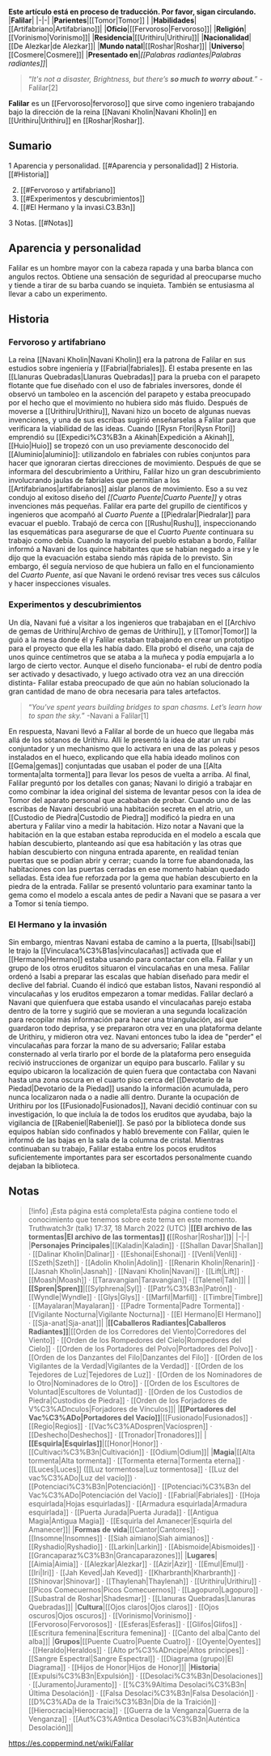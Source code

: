 **Este artículo está en proceso de traducción. Por favor, sigan circulando.**
|**Falilar**|
|-|-|
|**Parientes**|[[Tomor\|Tomor]] |
|**Habilidades**|[[Artifabriano\|Artifabriano]]|
|**Oficio**|[[Fervoroso\|Fervoroso]]|
|**Religión**|[[Vorinismo\|Vorinismo]]|
|**Residencia**|[[Urithiru\|Urithiru]]|
|**Nacionalidad**|[[De Alezkar\|de Alezkar]]|
|**Mundo natal**|[[Roshar\|Roshar]]|
|**Universo**|[[Cosmere\|Cosmere]]|
|**Presentado en**|*[[Palabras radiantes\|Palabras radiantes]]*|

>“*It's not a disaster, Brightness, but there’s **so much to worry about**.*”
\-Falilar[2]


**Falilar** es un [[Fervoroso\|fervoroso]] que sirve como ingeniero trabajando bajo la dirección de la reina [[Navani Kholin\|Navani Kholin]] en [[Urithiru\|Urithiru]] en [[Roshar\|Roshar]].

## Sumario

1 Aparencia y personalidad. [[#Aparencia y personalidad]] 
2 Historia. [[#Historia]] 

2. [[#Fervoroso y artifabriano]] 
2. [[#Experimentos y descubrimientos]] 
2. [[#El Hermano y la invasi.C3.B3n]] 


3 Notas. [[#Notas]] 


## Aparencia y personalidad
Falilar es un hombre mayor con la cabeza rapada y una barba blanca con angulos rectos. Obtiene una sensación de seguridad al preocuparse mucho y tiende a tirar de su barba cuando se inquieta. También se entusiasma al llevar a cabo un experimento.

## Historia
### Fervoroso y artifabriano
La reina [[Navani Kholin\|Navani Kholin]] era la patrona de Falilar en sus estudios sobre ingeniería y [[Fabrial\|fabriales]]. Él estaba presente en las [[Llanuras Quebradas\|Llanuras Quebradas]] para la prueba con el parapeto flotante que fue diseñado con el uso de fabriales inversores, donde él observó un tamboleo en la ascención del parapeto y estaba preocupado por el hecho que el movimiento no hubiera sido más fluido. Después de moverse a [[Urithiru\|Urithiru]], Navani hizo un boceto de algunas nuevas invenciones, y una de sus escribas sugirió enseñarselas a Falilar para que verificara la viabilidad de las ideas.
Cuando [[Rysn Ftori\|Rysn Ftori]] emprendió su [[Expedici%C3%B3n a Akinah\|Expedición a Akinah]], [[Huio\|Huio]] se tropezó con un uso previamente desconocido del [[Aluminio\|aluminio]]: utilizandolo en fabriales con rubíes conjuntos para hacer que ignoraran ciertas direcciones de movimiento. Después de que se informara del descubrimiento a Urithiru, Falilar hizo un gran descubrimiento involucrando jaulas de fabriales que permitían a los [[Artifabrianos\|artifabrianos]] aislar planos de movimiento. Eso a su vez condujo al exitoso diseño del *[[Cuarto Puente\|Cuarto Puente]]* y otras invenciones más pequeñas.
Falilar era parte del grupillo de científicos y ingenieros que acompañó al *Cuarto Puente* a [[Piedralar\|Piedralar]] para evacuar el pueblo. Trabajó de cerca con [[Rushu\|Rushu]], inspeccionando las esquemáticas para asegurarse de que el *Cuarto Puente* continuara su trabajo como debía. Cuando la mayoría del pueblo estaban a bordo, Falilar informó a Navani de los quince habitantes que se habían negado a irse y le dijo que la evacuación estaba siendo más rápida de lo previsto. Sin embargo, él seguía nervioso de que hubiera un fallo en el funcionamiento del *Cuarto Puente*, así que Navani le ordenó revisar tres veces sus cálculos y hacer inspecciones visuales.

### Experimentos y descubrimientos
Un día, Navani fué a visitar a los ingenieros que trabajaban en el [[Archivo de gemas de Urithiru\|Archivo de gemas de Urithiru]], y [[Tomor\|Tomor]] la guió a la mesa donde él y Falilar estaban trabajando en crear un prototipo para el proyecto que ella les había dado. Ella probó el diseño, una caja de unos quince centímetros que se ataba a la muñeca y podía empujarla a lo largo de cierto vector. Aunque el diseño funcionaba- el rubí de dentro podía ser activado y desactivado, y luego activado otra vez an una dirección distinta- Falilar estaba preocupado de que aún no habían solucionado la gran cantidad de mano de obra necesaria para tales artefactos.

>“*You've spent years building bridges to span chasms. Let’s learn how to span the sky.*”
\-Navani a Falilar[1]

En respuesta, Navani llevó a Falilar al borde de un hueco que llegaba más allá de los sótanos de Urithiru. Allí le presentó la idea de atar un rubí conjuntador y un mechanismo que lo activara en una de las poleas y pesos instalados en el hueco, explicando que ella había ideado molinos con [[Gema\|gemas]] conjuntadas que usaban el poder de una [[Alta tormenta\|alta tormenta]] para llevar los pesos de vuelta a arriba. Al final, Falilar preguntó por los detalles con ganas; Navani lo dirigió a trabajar en como combinar la idea original del sistema de levantar pesos con la idea de Tomor del aparato personal que acababan de probar.
Cuando uno de las escribas de Navani descubrió una habitación secreta en el atrio, un [[Custodio de Piedra\|Custodio de Piedra]] modificó la piedra en una abertura y Falilar vino a medir la habitación. Hizo notar a Navani que la habitación en la que estaban estaba reproducida en el modelo a escala que habían descubierto, planteando así que esa habitación y las otras que habían descubierto con ninguna entrada aparente, en realidad tenían puertas que se podían abrir y cerrar; cuando la torre fue abandonada, las habitaciones con las puertas cerradas en ese momento habían quedado selladas. Esta idea fue reforzada por la gema que habían descubierto en la piedra de la entrada. Falilar se presentó voluntario para examinar tanto la gema como el modelo a escala antes de pedir a Navani que se pasara a ver a Tomor si tenía tiempo.

### El Hermano y la invasión
Sin embargo, mientras Navani estaba de camino a la puerta, [[Isabi\|Isabi]] le trajo la [[Vinculaca%C3%B1as\|vinculacañas]] activada que el [[Hermano\|Hermano]] estaba usando para contactar con ella. Falilar y un grupo de los otros eruditos situaron el vinculacañas en una mesa. Falilar ordenó a Isabi a preparar las escalas que habían diseñado para medir el declive del fabrial. Cuando él indicó que estaban listos, Navani respondió al vinculacañas y los eruditos empezaron a tomar medidas. Falilar declaró a Navani que quienfuera que estaba usando el vinculacañas parejo estaba dentro de la torre y sugirió que se movieran a una segunda localización para recopilar más información para hacer una triangulación, así que guardaron todo deprisa, y se prepararon otra vez en una plataforma delante de Urithiru, y midieron otra vez. Navani entonces tubo la idea de "perder" el vinculacañas para forzar la mano de su adversario; Falilar estaba consternado al verla tirarlo por el borde de la plataforma pero enseguida recivió instrucciones de organizar un equipo para buscarlo. Falilar y su equipo ubicaron la localización de quien fuera que contactaba con Navani hasta una zona oscura en el cuarto piso cerca del [[Devotario de la Piedad\|Devotario de la Piedad]] usando la información acumulada, pero nunca localizaron nada o a nadie allí dentro.
Durante la ocupación de Urithiru por los [[Fusionado\|Fusionados]], Navani decidió continuar con su investigación, lo que incluía la de todos los eruditos que ayudaba, bajo la vigilancia de [[Rabeniel\|Rabeniel]]. Se pasó por la biblioteca donde sus equipos habían sido confinados y habló brevemente con Falilar, quien le informó de las bajas en la sala de la columna de cristal. Mientras continuaban su trabajo, Falilar estaba entre los pocos eruditos suficientemente importantes para ser escortados personalmente cuando dejaban la biblioteca.

## Notas

> [!info] ¡Esta página está completa!Esta página contiene todo el conocimiento que tenemos sobre este tema en este momento.
Truthwatch3r (talk) 17:37, 18 March 2022 (UTC)
|**[[El archivo de las tormentas\|El archivo de las tormentas]] (**[[Roshar\|Roshar]]**)**|
|-|-|
|**Personajes Principales**|[[Kaladin\|Kaladin]] · [[Shallan Davar\|Shallan]] · [[Dalinar Kholin\|Dalinar]] · [[Eshonai\|Eshonai]] · [[Venli\|Venli]] · [[Szeth\|Szeth]] · [[Adolin Kholin\|Adolin]] · [[Renarin Kholin\|Renarin]] · [[Jasnah Kholin\|Jasnah]] · [[Navani Kholin\|Navani]] · [[Lift\|Lift]] · [[Moash\|Moash]] · [[Taravangian\|Taravangian]] · [[Talenel\|Taln]]|
|**[[Spren\|Spren]]**|[[Sylphrena\|Syl]] · [[Patr%C3%B3n\|Patrón]] · [[Wyndle\|Wyndle]] · [[Glys\|Glys]] · [[Marfil\|Marfil]] · [[Timbre\|Timbre]] · [[Mayalaran\|Mayalaran]] · [[Padre Tormenta\|Padre Tormenta]] · [[Vigilante Nocturna\|Vigilante Nocturna]] · [[El Hermano\|El Hermano]] · [[Sja-anat\|Sja-anat]]|
|**[[Caballeros Radiantes\|Caballeros Radiantes]]**|[[Orden de los Corredores del Viento\|Corredores del Viento]] · [[Orden de los Rompedores del Cielo\|Rompedores del Cielo]] · [[Orden de los Portadores del Polvo\|Portadores del Polvo]] · [[Orden de los Danzantes del Filo\|Danzantes del Filo]] · [[Orden de los Vigilantes de la Verdad\|Vigilantes de la Verdad]] · [[Orden de los Tejedores de Luz\|Tejedores de Luz]] · [[Orden de los Nominadores de lo Otro\|Nominadores de lo Otro]] · [[Orden de los Escultores de Voluntad\|Escultores de Voluntad]] · [[Orden de los Custodios de Piedra\|Custodios de Piedra]] · [[Orden de los Forjadores de V%C3%ADnculos\|Forjadores de Vínculos]]|
|**[[Portadores del Vac%C3%ADo\|Portadores del Vacío]]**|[[Fusionado\|Fusionados]] · [[Regio\|Regios]] · [[Vac%C3%ADospren\|Vacíospren]] · [[Deshecho\|Deshechos]] · [[Tronador\|Tronadores]]|
|**[[Esquirla\|Esquirlas]]**|[[Honor\|Honor]] · [[Cultivaci%C3%B3n\|Cultivación]] · [[Odium\|Odium]]|
|**Magia**|[[Alta tormenta\|Alta tormenta]] · [[Tormenta eterna\|Tormenta eterna]] · [[Luces\|Luces]] ([[Luz tormentosa\|Luz tormentosa]] · [[Luz del vac%C3%ADo\|Luz del vacío]]) · [[Potenciaci%C3%B3n\|Potenciación]] · [[Potenciaci%C3%B3n del Vac%C3%ADo\|Potenciación del Vacío]] · [[Fabrial\|Fabriales]] · [[Hoja esquirlada\|Hojas esquirladas]] · [[Armadura esquirlada\|Armadura esquirlada]] · [[Puerta Jurada\|Puerta Jurada]] · [[Antigua Magia\|Antigua Magia]] · [[Esquirla del Amanecer\|Esquirla del Amanecer]]|
|**Formas de vida**|[[Cantor\|Cantores]] · [[Insomne\|Insomnes]] · [[Siah aimiano\|Siah aimianos]] · [[Ryshadio\|Ryshadio]] · [[Larkin\|Larkin]] · [[Abismoide\|Abismoides]] · [[Grancaparaz%C3%B3n\|Grancaparazones]]|
|**Lugares**|[[Aimia\|Aimia]] · [[Alezkar\|Alezkar]] · [[Azir\|Azir]] · [[Emul\|Emul]] · [[Iri\|Iri]] · [[Jah Keved\|Jah Keved]] · [[Kharbranth\|Kharbranth]] · [[Shinovar\|Shinovar]] · [[Thaylenah\|Thaylenah]] · [[Urithiru\|Urithiru]] · [[Picos Comecuernos\|Picos Comecuernos]] · [[Lagopuro\|Lagopuro]] · [[Subastral de Roshar\|Shadesmar]] · [[Llanuras Quebradas\|Llanuras Quebradas]]|
|**Cultura**|[[Ojos claros\|Ojos claros]] · [[Ojos oscuros\|Ojos oscuros]] · [[Vorinismo\|Vorinismo]] · [[Fervoroso\|Fervorosos]] · [[Esferas\|Esferas]] · [[Glifos\|Glifos]] · [[Escritura femenina\|Escritura femenina]] · [[Canto del alba\|Canto del alba]]|
|**Grupos**|[[Puente Cuatro\|Puente Cuatro]] · [[Oyente\|Oyentes]] · [[Heraldo\|Heraldos]] · [[Alto pr%C3%ADncipe\|Altos príncipes]] · [[Sangre Espectral\|Sangre Espectral]] · [[Diagrama (grupo)\|El Diagrama]] · [[Hijos de Honor\|Hijos de Honor]]|
|**Historia**|[[Expulsi%C3%B3n\|Expulsión]] · [[Desolaci%C3%B3n\|Desolaciones]] · [[Juramento\|Juramento]] · [[%C3%9Altima Desolaci%C3%B3n\|Última Desolación]] · [[Falsa Desolaci%C3%B3n\|Falsa Desolación]] · [[D%C3%ADa de la Traici%C3%B3n\|Día de la Traición]] · [[Hierocracia\|Hierocracia]] · [[Guerra de la Venganza\|Guerra de la Venganza]] · [[Aut%C3%A9ntica Desolaci%C3%B3n\|Auténtica Desolación]]|



https://es.coppermind.net/wiki/Falilar
